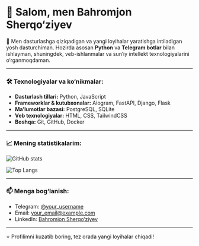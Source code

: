# 👋 Salom, men Bahromjon Sherqo‘ziyev

🚀 Men dasturlashga qiziqadigan va yangi loyihalar yaratishga intiladigan yosh dasturchiman. Hozirda asosan **Python** va **Telegram botlar** bilan ishlayman, shuningdek, veb-ishlanmalar va sun’iy intellekt texnologiyalarini o‘rganmoqdaman.

---

### 🛠 Texnologiyalar va ko‘nikmalar:
- **Dasturlash tillari:** Python, JavaScript
- **Frameworklar & kutubxonalar:** Aiogram, FastAPI, Django, Flask
- **Ma’lumotlar bazasi:** PostgreSQL, SQLite
- **Veb texnologiyalar:** HTML, CSS, TailwindCSS
- **Boshqa:** Git, GitHub, Docker

---

### 📈 Mening statistikalarim:
![GitHub stats](https://github-readme-stats.vercel.app/api?username=b-sherqoziyev&show_icons=true&theme=radical)

![Top Langs](https://github-readme-stats.vercel.app/api/top-langs/?username=b-sherqoziyev&layout=compact&theme=radical)

---

### 📫 Menga bog‘lanish:
- Telegram: [@your_username](https://t.me/your_username)
- Email: your_email@example.com
- LinkedIn: [Bahromjon Sherqo‘ziyev](https://linkedin.com/in/your-profile)

---

⭐️ Profilimni kuzatib boring, tez orada yangi loyihalar chiqadi!
